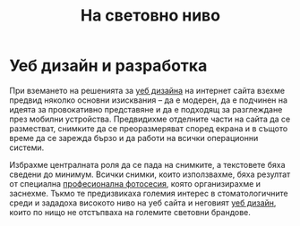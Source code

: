 ﻿---
layout: post
order: 7
rel: /about/krasivausmivka/web-design
service: /services/web-design
project: /portfolio/krasivausmivka
header: compact
display: subject postcard
title: На световно ниво
description: Уеб сайт, който по нищо не отстъпва на големите световни брандове.
summary: При вземането на решенията за уеб дизайна на интернет сайта взехме предвид няколко основни изисквания – да е модерен, да е подчинен на идеята за провокативно представяне и да е подходящ за разглеждане през мобилни устройства. Предвидихме отделните части на сайта да се разместват, снимките да се преоразмеряват според екрана и в същото време да се зарежда бързо и да работи на всички операционни системи.
image: /business/krasivausmivka/web.jpg
preview: /business/krasivausmivka/web-preview.jpg
featured: true
featuredOrder: 20
---
# Уеб дизайн и разработка
При вземането на решенията за [уеб дизайна](./../../маркетинг/уеб-дизайн.html) на интернет сайта взехме предвид няколко основни изисквания – да е модерен, да е подчинен на идеята за провокативно представяне и да е подходящ за разглеждане през мобилни устройства. Предвидихме отделните части на сайта да се разместват, снимките да се преоразмеряват според екрана и в същото време да се зарежда бързо и да работи на всички операционни системи. 

Избрахме централната роля да се пада на снимките, а текстовете бяха сведени до минимум. Всички снимки, които използвахме, бяха резултат от специална [професионална фотосесия](./../../маркетинг/мултимедия.html), която организирахме и заснехме. Тъкмо те предизвикаха големия интерес в стоматологичните среди и зададоха високото ниво на уеб сайта и неговият [уеб дизайн](./../../маркетинг/уеб-дизайн.html), които по нищо не отстъпваха на големите световни брандове.